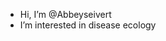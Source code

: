 - Hi, I’m @Abbeyseivert
- I’m interested in disease ecology




<!---
Abbeyseivert/Abbeyseivert is a ✨ special ✨ repository because its `README.md` (this file) appears on your GitHub profile.
You can click the Preview link to take a look at your changes.
--->
